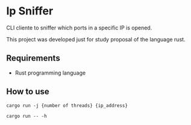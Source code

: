 # Ip Sniffer
CLI cliente to sniffer which ports in a specific IP is opened.

This project was developed just for study proposal of the language rust.

## Requirements
- Rust programming language

## How to use

```
cargo run -j {number of threads} {ip_address}
```

```
cargo run -- -h
```

